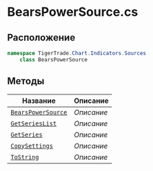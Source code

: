 
# BearsPowerSource.cs
## Расположение
```csharp
namespace TigerTrade.Chart.Indicators.Sources  
    class BearsPowerSource
```

## Методы
| Название | Описание |
| --- | --- |
| [`BearsPowerSource`](./metody/BearsPowerSource.md) | *Описание* |
| [`GetSeriesList`](./metody/GetSeriesList.md) | *Описание* |
| [`GetSeries`](./metody/GetSeries.md) | *Описание* |
| [`CopySettings`](./metody/CopySettings.md) | *Описание* |
| [`ToString`](./metody/ToString.md) | *Описание* |
